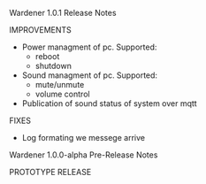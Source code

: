 Wardener 1.0.1 Release Notes

IMPROVEMENTS

- Power managment of pc. Supported:
  - reboot
  - shutdown
- Sound managment of pc. Supported:
  - mute/unmute
  - volume control
- Publication of sound status of system over mqtt

FIXES

- Log formating we messege arrive

Wardener 1.0.0-alpha Pre-Release Notes

PROTOTYPE RELEASE
